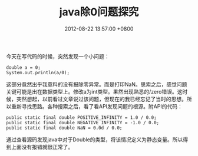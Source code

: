 ﻿---
title: java除0问题探究
date: 2012-08-22 13:57:00 +0800 
layout: post
permalink: /blog/2012/08/22/java除0问题探究.html
categories:
  - 问题一箩筐
tags:
  - JAVA
  - 除零
---

今天在写代码的时候，突然发现一个小问题：
```
double a = 0;
System.out.println(a/0);
```
这部分竟然出乎我意料的没有报除零异常。而是打印NaN。思索之后，感觉问题关键可能是出在数据类型上。修改a为int类型。果然出现熟悉的/zero错误。这时候，突然想起，以前看过文章说过该问题，但现在的我已经忘记了当时的思想。所以重新寻找思路。各种搜索之后，看了看API发现问题的根源。附API的代码：    
```
public static final double POSITIVE_INFINITY = 1.0 / 0.0;
public static final double NEGATIVE_INFINITY = -1.0 / 0.0;
public static final double NaN = 0.0d / 0.0;
```
通过查看源码发现java中对于Double的类型，将该情况定义为静态变量。所以得到上面没有报错就很正常了。